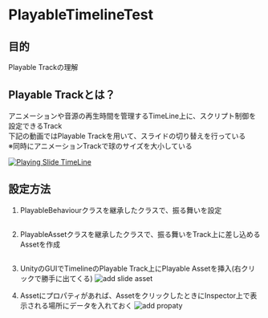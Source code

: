 # PlayableTimelineTest


## 目的
Playable Trackの理解


## Playable Trackとは？
アニメーションや音源の再生時間を管理するTimeLine上に、スクリプト制御を設定できるTrack
<br>下記の動画ではPlayable Trackを用いて、スライドの切り替えを行っている
<br>※同時にアニメーションTrackで球のサイズを大小している

[![Playing Slide TimeLine](http://img.youtube.com/vi/Si_4G2xJgKY/0.jpg)](http://www.youtube.com/watch?v=Si_4G2xJgKY "Playing Slide TimeLine")

## 設定方法
1. PlayableBehaviourクラスを継承したクラスで、振る舞いを設定
```
```


2. PlayableAssetクラスを継承したクラスで、振る舞いをTrack上に差し込めるAssetを作成
```
```

3. UnityのGUIでTimelineのPlayable Track上にPlayable Assetを挿入(右クリックで勝手に出てくる)
![add slide asset](https://user-images.githubusercontent.com/62923803/97622618-dd331c00-1a67-11eb-97d6-e279e5ed750a.jpg)

4. Assetにプロパティがあれば、AssetをクリックしたときにInspector上で表示される場所にデータを入れておく
![add propaty](https://user-images.githubusercontent.com/62923803/97623026-6ba79d80-1a68-11eb-8238-0ce9916093d9.jpg)
